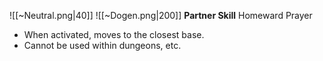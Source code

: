 
![[~Neutral.png|40]]
![[~Dogen.png|200]]
**Partner Skill**
Homeward Prayer
- When activated, moves to the closest base.
- Cannot be used within dungeons, etc.